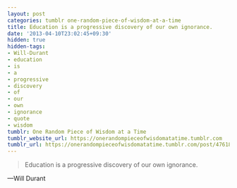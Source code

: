 ```yaml
---
layout: post
categories: tumblr one-random-piece-of-wisdom-at-a-time
title: Education is a progressive discovery of our own ignorance.
date: '2013-04-10T23:02:45+09:30'
hidden: true
hidden-tags:
- Will-Durant
- education
- is
- a
- progressive
- discovery
- of
- our
- own
- ignorance
- quote
- wisdom
tumblr: One Random Piece of Wisdom at a Time
tumblr_website_url: https://onerandompieceofwisdomatatime.tumblr.com
tumblr_url: https://onerandompieceofwisdomatatime.tumblr.com/post/47618490828/education-is-a-progressive-discovery-of-our-own
---
```

> Education is a progressive discovery of our own ignorance.

—Will Durant
